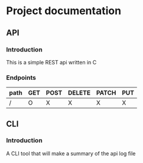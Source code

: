 # Project documentation

## API
### Introduction
This is a simple REST api written in C

### Endpoints

|path|GET|POST|DELETE|PATCH|PUT|
|---|---|---|---|---|---|
|/|O|X|X|X|X|

## CLI
### Introduction
A CLI tool that will make a summary of the api log file
